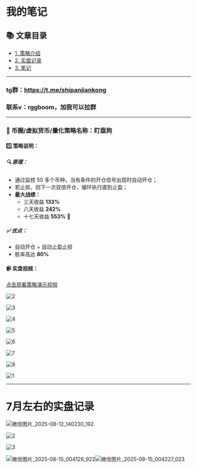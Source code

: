 # 我的笔记

## 📚 文章目录
- [1. 策略介绍](https://github.com/Maikefee/DingPanDog/wiki/策略介绍)
- [2. 实盘记录](https://github.com/Maikefee/DingPanDog/wiki/实盘记录)
- [3. 笔记](https://github.com/Maikefee/DingPanDog/wiki/笔记)

---

### tg群：https://t.me/shipanjiankong

### 联系v：rggboom，加我可以拉群
-----------

### 🧠 币圈/虚拟货币/量化策略名称：盯盘狗

#### 1️⃣ 策略说明：

##### 🔍 原理：

- 通过监控 50 多个币种，当有条件的开仓信号出现时自动开仓；
- 若止损，则下一次双倍开仓，循环执行直到止盈；
- **最大战绩：**
	- 三天收益 **133%**
	- 八天收益 **242%**
	- 十七天收益 **553%** 🚀

##### ✅ 优点：

- 自动开仓 + 自动止盈止损
- 胜率高达 **80%**

#### 📹 实盘视频：

[点击观看策略演示视频](./img/1.MP4)





![2](./img/2.png)

![3](./img/3.png)

![4](./img/4.png)

![5](./img/5.jpg)

![6](./img/6.jpg)

![7](./img/7.jpg)

![8](./img/8.jpg)

![1](./img/1.jpg)

--------

# 7月左右的实盘记录

![微信图片_2025-08-12_140230_192](./img/微信图片_2025-08-12_140230_192.jpg)

![2](./img/2.jpg)

![3](./img/微信图片_2025-08-15_004234_533.jpg)

![微信图片_2025-08-15_004126_922](./img/微信图片_2025-08-15_004126_922.jpg)![微信图片_2025-08-15_004227_023](./img/微信图片_2025-08-15_004056_761.jpg)
